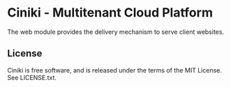 Ciniki - Multitenant Cloud Platform
===========================================

The web module provides the delivery mechanism to serve client websites.

License
-------
Ciniki is free software, and is released under the terms of the MIT License. See LICENSE.txt.

